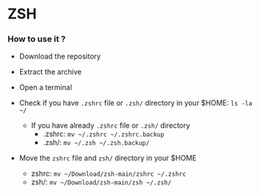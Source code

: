 # ZSH
### How to use it ?
- Download the repository
- Extract the archive
- Open a terminal
- Check if you have `.zshrc` file or `.zsh/` directory in your $HOME: `ls -la ~/`
	- If you have already `.zshrc` file or `.zsh/` directory
		- .zshrc: `mv ~/.zshrc ~/.zshrc.backup`
		- .zsh/: `mv ~/.zsh ~/.zsh.backup/`

- Move the `zshrc` file and `zsh/` directory in your $HOME
	- zshrc: `mv ~/Download/zsh-main/zshrc ~/.zshrc`
	- zsh/: `mv ~/Download/zsh-main/zsh ~/.zsh/`
